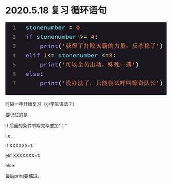 # 2020.5.18 复习 循环语句


<img src="https://github.com/meowwding/Markdown-Photos/blob/master/%E5%BE%AA%E7%8E%AF%E8%AF%AD%E5%8F%A5.png?raw=true">


时隔一年开始复习（小学生语法？）

要记住的是

if 后面的条件书写完毕要加“：”

i.e.

if XXXXXX=1:

elif XXXXXXX=1:

else:

最后print要缩进。

